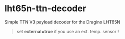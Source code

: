# lht65n-ttn-decoder
Simple TTN V3 payload decoder for the Dragino LHT65N

> set **external=true** if you use an ext. temp. sensor !
